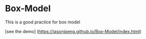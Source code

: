 # Box-Model
This is a good practice for box model

[see the demo] (https://jasonjpeng.github.io/Box-Model/index.html)


